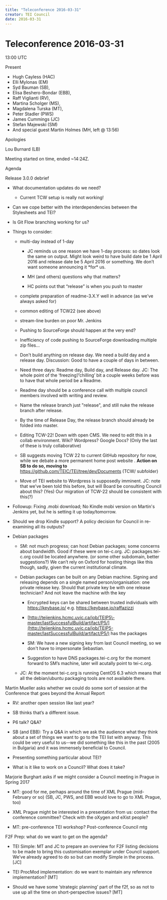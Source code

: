 ```yaml
---
title: "Teleconference 2016-03-31"
creator: TEI Council
date: 2016-03-31
---
```

# Teleconference 2016-03-31




 13:00 UTC
 
 
 Present
 
 * Hugh Cayless (HAC)
* Elli Mylonas (EM)
* Syd Bauman (SB),
* Elisa Beshero\-Bondar (EBB),
* Raff Viglianti (RV),
* Martina Scholger (MS),
* Magdalena Turska (MT),
* Peter Stadler (PWS)
* James Cummings (JC)
* Stefan Majewski (SM)
* And special guest Martin Holmes (MH, left @ 13:56\)




 Apologies
 
 Lou Burnard (LB)


Meeting started on time, ended \~14:24Z.




 Agenda
 
 
 Release 3\.0\.0 debrief
 
 
- What documentation updates do we need?
 
	
	- Current TCW setup is really not working!

- Can we cope better with the interdependencies between the Stylesheets and
 TEI?

- Is Git Flow branching working for us?

- Things to consider:
 
	
	- multi\-day instead of 1\-day
	 
		
		- JC reminds us one reason we have 1\-day process: so dates look the same
		 on output. Might look weird to have build date be 1 April 2016 and release
		 date be 5 April 2016 or something. We don’t want someone announcing it \*for\*
		 us.
		
		- MH (and others) questions why that matters?
		
		- HC points out that “release” is when you push to master
	
	- complete preparation of readme\-3\.X.Y well in advance (as we’ve always asked
	 for)
	
	- common editing of TCW22 (see above)
	
	- stream\-line burden on poor Mr. Jenkins
	
	- Pushing to SourceForge should happen at the very end?
	
	- Inefficiency of code pushing to SourceForge downloading multiple zip
	 files...
	
	- Don't build anything on release day. We need a build day and a release day.
	 Discussion: Good to have a couple of days in between.
	
	- Need three days: Readme day, Build day, and Release day. JC: The whole point
	 of the ‘freezing’/’chilling’ bit a couple weeks before was to have that whole
	 period be a Readme.
	
	- Readme day should be a conference call with multiple council members
	 involved with writing and review.
	
	- Name the release branch just "release", and still nuke the release branch
	 after release.
	
	- By the time of Release Day, the release branch should already be folded into
	 master.
	
	- Editing TCW\-22! Down with open CMS. We need to edit this in a collab
	 environment. Wiki? Wordpress? Google Docs? (Only the last of these is truly
	 collaborative)
	
	- SB suggests moving TCW 22 to current GitHub repository for now, while we
	 debate a more permanent home post website .
	 **Action on SB to do so, moving to** <https://github.com/TEIC/TEI/tree/dev/Documents> (TCW/
	 subfolder)
	
	- Move of TEI website to Wordpress is supposedly imminent. JC: note that we’ve
	 been told this before, but will Board be consulting Council about this? (Yes)
	 Our migration of TCW\-22 should be consistent with this(?)

- Followup: Fixing .mobi download; No Kindle mobi version on Martin's Jenkins yet,
 but he is setting it up today/tomorrow.

- Should we drop Kindle support? A policy decision for Council in re\-examining all
 its outputs?


- Debian packages
 
	
	- SM: not much progress; can host Debian packages; some concerns about
	 bandwidth. Good if these were on tei\-c.org. JC: packages.tei\-c.org could be
	 located anywhere. (or some other subdomain, better suggestions?) We can’t rely
	 on Oxford for hosting things like this though, sadly, given the current
	 institutional climate.
	
	- Debian packages can be built on any Debian machine. Signing and releasing
	 depends on a single named person/organisation: one private release key. Should
	 that private key be with one release technician? And not leave the machine with
	 the key
	 
		
		- Encrypted keys can be shared between trusted individuals with <https://keybase.io/> e.g. <https://keybase.io/raffazizzi>
		
		- [http://teijenkins.hcmc.uvic.ca/job/TEIP5\-master/lastSuccessfulBuild/artifact/P5/](http://teijenkins.hcmc.uvic.ca/job/TEIP5-master/lastSuccessfulBuild/artifact/P5/)
		 has the packages
		
		- SM: We have a new signing key from last Council meeting, so we don't
		 have to impersonate Sebastian.
		
		- Suggestion to have DNS packages.tei\-c.org for the moment forward to SM’s
		 machine, later will acutally point to tei\-c.org.
	
	- JC: At the moment tei\-c.org is running CentOS 6\.3 which means that all the
	 debian/ubuntu packaging tools are not available there.

Martin Mueller asks whether we could do some sort of session at the Conference that
 goes beyond the Annual Report



- RV: another open session like last year?

- SB thinks that’s a different issue.

- P6 talk? Q\&A?

- SB (and EBB): Try a Q\&A in which we ask the audience what they think about a
 set of things we want to go to the TEI list with anyway. This could be very useful
 to us\-\-we did something like this in the past (2005 in Bulgaria) and it was
 immensely beneficial to Council.

- Presenting something particular about TEI?

- What is it like to work on a Council? What does it take?

Marjorie Burghart asks if we might consider a Council meeting in Prague in Spring
 2017



- MT: good for me, perhaps around the time of XML Prague (mid\-February or so) (SB,
 JC, PWS, and EBB would love to go to XML Prague, too)

- XML Prague might be interested in a presentation from us: contact the conference
 committee? Check with the oXygen and eXist people?

- MT: pre\-conference TEI workshop? Post\-conference Council mtg

F2F Prep: what do we want to get on the agenda?



- TEI Simple: MT and JC to prepare an overview for F2F listing decisions to be
 made to bring this customisation exemplar under Council support. We’ve already
 agreed to do so but can modify Simple in the process. \[JC]

- TEI ProcMod implementation: do we want to maintain any reference implementation?
 \[MT]

- Should we have some ‘strategic planning’ part of the f2f, so as not to use up
 all the time on short\-perspective issues? \[MT]
















